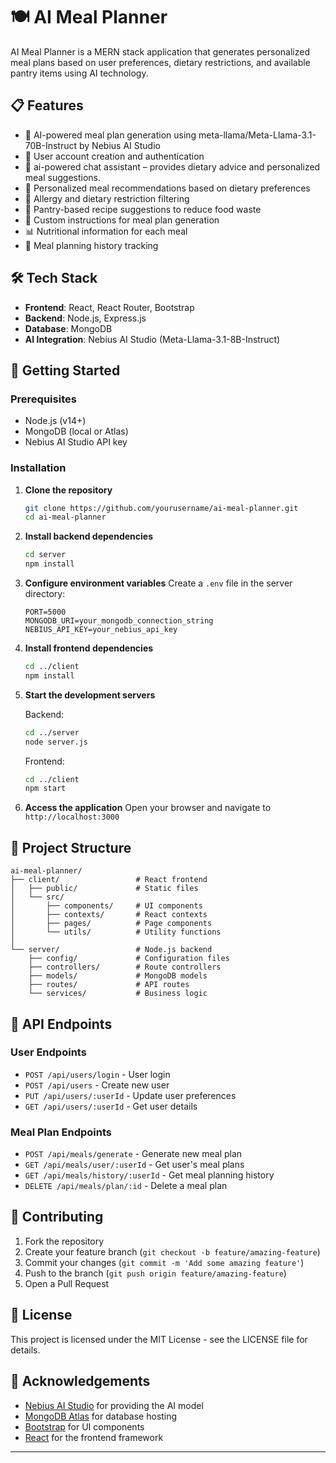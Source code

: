 # 🍽️ AI Meal Planner

AI Meal Planner is a MERN stack application that generates personalized meal plans based on user preferences, dietary restrictions, and available pantry items using AI technology.

## 📋 Features

- 🧠 AI-powered meal plan generation using meta-llama/Meta-Llama-3.1-70B-Instruct by Nebius AI Studio
- 👤 User account creation and authentication
- 🤖 ai-powered chat assistant – provides dietary advice and personalized meal suggestions.
- 🥗 Personalized meal recommendations based on dietary preferences
- 🧪 Allergy and dietary restriction filtering
- 🥫 Pantry-based recipe suggestions to reduce food waste
- 📝 Custom instructions for meal plan generation
- 📊 Nutritional information for each meal
- 📜 Meal planning history tracking

## 🛠️ Tech Stack

- **Frontend**: React, React Router, Bootstrap
- **Backend**: Node.js, Express.js
- **Database**: MongoDB
- **AI Integration**: Nebius AI Studio (Meta-Llama-3.1-8B-Instruct)

## 🚀 Getting Started

### Prerequisites

- Node.js (v14+)
- MongoDB (local or Atlas)
- Nebius AI Studio API key

### Installation

1. **Clone the repository**
   ```bash
   git clone https://github.com/yourusername/ai-meal-planner.git
   cd ai-meal-planner
   ```

2. **Install backend dependencies**
   ```bash
   cd server
   npm install
   ```

3. **Configure environment variables**
   Create a `.env` file in the server directory:
   ```
   PORT=5000
   MONGODB_URI=your_mongodb_connection_string
   NEBIUS_API_KEY=your_nebius_api_key
   ```

4. **Install frontend dependencies**
   ```bash
   cd ../client
   npm install
   ```

5. **Start the development servers**
   
   Backend:
   ```bash
   cd ../server
   node server.js
   ```
   
   Frontend:
   ```bash
   cd ../client
   npm start
   ```

6. **Access the application**
   Open your browser and navigate to `http://localhost:3000`

## 📁 Project Structure

```
ai-meal-planner/
├── client/                 # React frontend
│   ├── public/             # Static files
│   └── src/
│       ├── components/     # UI components
│       ├── contexts/       # React contexts
│       ├── pages/          # Page components
│       └── utils/          # Utility functions
│
└── server/                 # Node.js backend
    ├── config/             # Configuration files
    ├── controllers/        # Route controllers
    ├── models/             # MongoDB models
    ├── routes/             # API routes
    └── services/           # Business logic
```

## 🧩 API Endpoints

### User Endpoints
- `POST /api/users/login` - User login
- `POST /api/users` - Create new user
- `PUT /api/users/:userId` - Update user preferences
- `GET /api/users/:userId` - Get user details

### Meal Plan Endpoints
- `POST /api/meals/generate` - Generate new meal plan
- `GET /api/meals/user/:userId` - Get user's meal plans
- `GET /api/meals/history/:userId` - Get meal planning history
- `DELETE /api/meals/plan/:id` - Delete a meal plan

## 🤝 Contributing

1. Fork the repository
2. Create your feature branch (`git checkout -b feature/amazing-feature`)
3. Commit your changes (`git commit -m 'Add some amazing feature'`)
4. Push to the branch (`git push origin feature/amazing-feature`)
5. Open a Pull Request

## 📄 License

This project is licensed under the MIT License - see the LICENSE file for details.

## 🙏 Acknowledgements

- [Nebius AI Studio](https://nebius.ai/studio) for providing the AI model
- [MongoDB Atlas](https://www.mongodb.com/cloud/atlas) for database hosting
- [Bootstrap](https://getbootstrap.com/) for UI components
- [React](https://reactjs.org/) for the frontend framework

---

